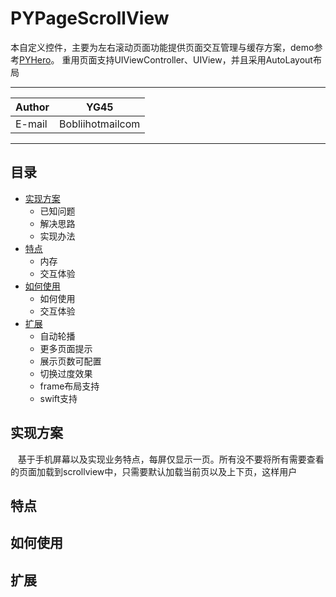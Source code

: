PYPageScrollView
===========================
本自定义控件，主要为左右滚动页面功能提供页面交互管理与缓存方案，demo参考[PYHero](https://github.com/BobliiExp/PYHero)。
重用页面支持UIViewController、UIView，并且采用AutoLayout布局

****
	
|Author|YG45|
|---|---
|E-mail|Bobliihotmailcom

****
## 目录
* [实现方案](#实现方案)
    * 已知问题
    * 解决思路
    * 实现办法
* [特点](#特点)
    * 内存
    * 交互体验
* [如何使用](#如何使用)
    * 如何使用
    * 交互体验
* [扩展](#扩展)
    * 自动轮播
    * 更多页面提示
    * 展示页数可配置
    * 切换过度效果
    * frame布局支持
    * swift支持

## 实现方案
    基于手机屏幕以及实现业务特点，每屏仅显示一页。所有没不要将所有需要查看的页面加载到scrollview中，只需要默认加载当前页以及上下页，这样用户
## 特点

## 如何使用

## 扩展
